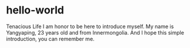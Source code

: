 # hello-world
Tenacious Life
I am honor to be here to introduce myself. My name is Yangyaping, 23 years old and from Innermongolia. And I hope this simple introduction, you can remember me.
